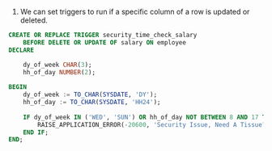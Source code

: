 1. We can set triggers to run if a specific column of a row is updated or deleted.
```sql
CREATE OR REPLACE TRIGGER security_time_check_salary
    BEFORE DELETE OR UPDATE OF salary ON employee
DECLARE

    dy_of_week CHAR(3);
    hh_of_day NUMBER(2);
 
BEGIN
    dy_of_week := TO_CHAR(SYSDATE, 'DY');
    hh_of_day := TO_CHAR(SYSDATE, 'HH24');
    
    IF dy_of_week IN ('WED', 'SUN') OR hh_of_day NOT BETWEEN 8 AND 17 THEN
        RAISE_APPLICATION_ERROR(-20600, 'Security Issue, Need A Tissue?');
    END IF;
END;
```

